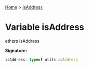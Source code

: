 [Home](../index.md) &gt; [isAddress](./isaddress.md)

# Variable isAddress

ethers isAddress

<b>Signature:</b>

```typescript
isAddress: typeof utils.isAddress
```
